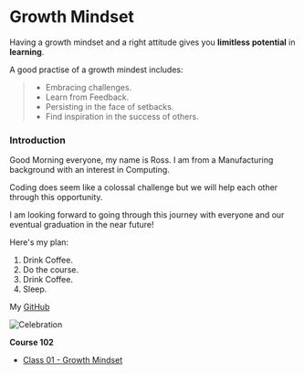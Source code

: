 # Growth Mindset

Having a growth mindset and a right attitude gives you **limitless potential** in **learning**.  

A good practise of a growth mindest includes:

>- Embracing challenges.
>- Learn from Feedback.
>- Persisting in the face of setbacks.
>- Find inspiration in the success of others.

### Introduction

Good Morning everyone, my name is Ross. I am from a Manufacturing background with an interest in Computing.  

Coding does seem like a colossal challenge but we will help each other through this opportunity.

I am looking forward to going through this journey with everyone and our eventual graduation in the near future!  

Here's my plan:  

1. Drink Coffee.
2. Do the course.
3. Drink Coffee.
4. Sleep.

My [GitHub](https://github.com/tsaku56)

![Celebration](https://i.etsystatic.com/11051185/r/il/ea26f8/1914586297/il_570xN.1914586297_shgg.jpg)

**Course 102**
- [Class 01 - Growth Mindset](https://tsaku56.github.io/reading-notes/code-102/102class-01) 